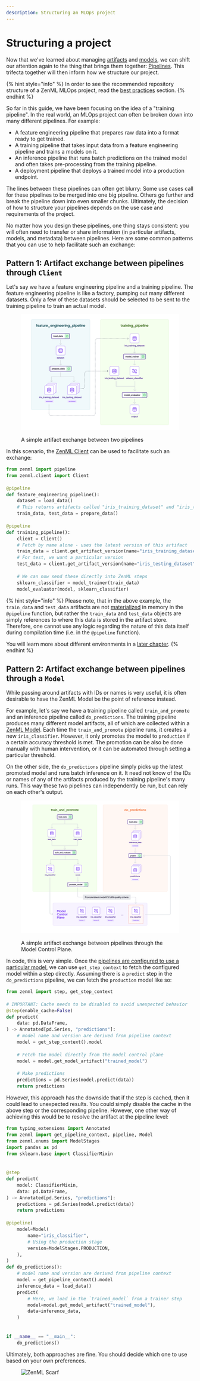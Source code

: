 ```yaml
---
description: Structuring an MLOps project
---
```


# Structuring a project

Now that we've learned about managing [artifacts](manage-artifacts.md) and [models](track-ml-models.md), we can shift our attention again to the thing that brings them together: [Pipelines](create-an-ml-pipeline.md). This trifecta together will then inform how we structure our project.

{% hint style="info" %}
In order to see the recommended repository structure of a ZenML MLOps project, read the [best practices](../advanced-guide/best-practices/) section.
{% endhint %}

So far in this guide, we have been focusing on the idea of a "training pipeline". In the real world, an MLOps project can often be broken down into many different pipelines. For example:

* A feature engineering pipeline that prepares raw data into a format ready to get trained.
* A training pipeline that takes input data from a feature engineering pipeline and trains a models on it.
* An inference pipeline that runs batch predictions on the trained model and often takes pre-processing from the training pipeline.
* A deployment pipeline that deploys a trained model into a production endpoint.

The lines between these pipelines can often get blurry: Some use cases call for these pipelines to be merged into one big pipeline. Others go further and break the pipeline down into even smaller chunks. Ultimately, the decision of how to structure your pipelines depends on the use case and requirements of the project.

No matter how you design these pipelines, one thing stays consistent: you will often need to transfer or share information (in particular artifacts, models, and metadata) between pipelines. Here are some common patterns that you can use to help facilitate such an exchange:

## Pattern 1: Artifact exchange between pipelines through `Client`

Let's say we have a feature engineering pipeline and a training pipeline. The feature engineering pipeline is like a factory, pumping out many different datasets. Only a few of these datasets should be selected to be sent to the training pipeline to train an actual model.

<figure><img src="../../.gitbook/assets/artifact_exchange.png" alt=""><figcaption><p>A simple artifact exchange between two pipelines</p></figcaption></figure>

In this scenario, the [ZenML Client](../../reference/python-client.md#client-methods) can be used to facilitate such an exchange:

```python
from zenml import pipeline
from zenml.client import Client

@pipeline
def feature_engineering_pipeline():
    dataset = load_data()
    # This returns artifacts called "iris_training_dataset" and "iris_testing_dataset"
    train_data, test_data = prepare_data()

@pipeline
def training_pipeline():
    client = Client()
    # Fetch by name alone - uses the latest version of this artifact
    train_data = client.get_artifact_version(name="iris_training_dataset")
    # For test, we want a particular version
    test_data = client.get_artifact_version(name="iris_testing_dataset", version="raw_2023")

    # We can now send these directly into ZenML steps
    sklearn_classifier = model_trainer(train_data)
    model_evaluator(model, sklearn_classifier)
```

{% hint style="info" %}
Please note, that in the above example, the `train_data` and `test_data` artifacts are not [materialized](../advanced-guide/data-management/) in memory in the `@pipeline` function, but rather the `train_data` and `test_data` objects are simply references to where this data is stored in the artifact store. Therefore, one cannot use any logic regarding the nature of this data itself during compilation time (i.e. in the `@pipeline` function).

You will learn more about different environments in a [later chapter](../advanced-guide/environment-management/environment-management.md).
{% endhint %}

## Pattern 2: Artifact exchange between pipelines through a `Model`

While passing around artifacts with IDs or names is very useful, it is often desirable to have the ZenML Model be the point of reference instead.

For example, let's say we have a training pipeline called `train_and_promote` and an inference pipeline called `do_predictions`. The training pipeline produces many different model artifacts, all of which are collected within a [ZenML Model](track-ml-models.md). Each time the `train_and_promote` pipeline runs, it creates a new `iris_classifier`. However, it only promotes the model to `production` if a certain accuracy threshold is met. The promotion can be also be done manually with human intervention, or it can be automated through setting a particular threshold.

On the other side, the `do_predictions` pipeline simply picks up the latest promoted model and runs batch inference on it. It need not know of the IDs or names of any of the artifacts produced by the training pipeline's many runs. This way these two pipelines can independently be run, but can rely on each other's output.

<figure><img src="../../.gitbook/assets/mcp_pipeline_overview.png" alt=""><figcaption><p>A simple artifact exchange between pipelines through the Model Control Plane.</p></figcaption></figure>

In code, this is very simple. Once the [pipelines are configured to use a particular model](track-ml-models.md#configuring-a-model-in-a-pipeline), we can use `get_step_context` to fetch the configured model within a step directly. Assuming there is a `predict` step in the `do_predictions` pipeline, we can fetch the `production` model like so:

```python
from zenml import step, get_step_context

# IMPORTANT: Cache needs to be disabled to avoid unexpected behavior
@step(enable_cache=False)
def predict(
    data: pd.DataFrame,
) -> Annotated[pd.Series, "predictions"]:
    # model name and version are derived from pipeline context
    model = get_step_context().model

    # Fetch the model directly from the model control plane
    model = model.get_model_artifact("trained_model")

    # Make predictions
    predictions = pd.Series(model.predict(data))
    return predictions
```

However, this approach has the downside that if the step is cached, then it could lead to unexpected results. You could simply disable the cache in the above step or the corresponding pipeline. However, one other way of achieving this would be to resolve the artifact at the pipeline level:

```python
from typing_extensions import Annotated
from zenml import get_pipeline_context, pipeline, Model
from zenml.enums import ModelStages
import pandas as pd
from sklearn.base import ClassifierMixin


@step
def predict(
    model: ClassifierMixin,
    data: pd.DataFrame,
) -> Annotated[pd.Series, "predictions"]:
    predictions = pd.Series(model.predict(data))
    return predictions

@pipeline(
    model=Model(
        name="iris_classifier",
        # Using the production stage
        version=ModelStages.PRODUCTION,
    ),
)
def do_predictions():
    # model name and version are derived from pipeline context
    model = get_pipeline_context().model
    inference_data = load_data()
    predict(
        # Here, we load in the `trained_model` from a trainer step
        model=model.get_model_artifact("trained_model"),  
        data=inference_data,
    )


if __name__ == "__main__":
    do_predictions()
```

Ultimately, both approaches are fine. You should decide which one to use based on your own preferences.

<figure><img src="https://static.scarf.sh/a.png?x-pxid=f0b4f458-0a54-4fcd-aa95-d5ee424815bc" alt="ZenML Scarf"><figcaption></figcaption></figure>
